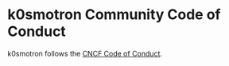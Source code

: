 # k0smotron Community Code of Conduct

k0smotron follows the [CNCF Code of Conduct](https://github.com/cncf/foundation/blob/master/code-of-conduct.md).
